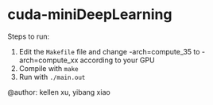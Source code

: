 # cuda-miniDeepLearning

Steps to run:

1. Edit the `Makefile` file and change -arch=compute_35 to -arch=compute_xx according to your GPU
2. Compile with `make`
3. Run with `./main.out`

@author: kellen xu, yibang xiao
